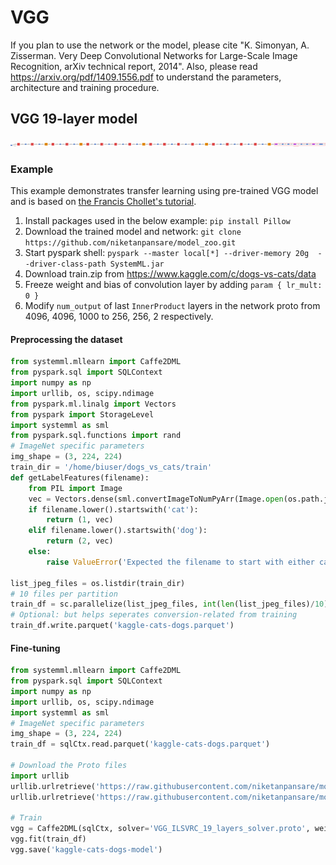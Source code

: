 <!--
{% comment %}
Licensed to the Apache Software Foundation (ASF) under one or more
contributor license agreements.  See the NOTICE file distributed with
this work for additional information regarding copyright ownership.
The ASF licenses this file to you under the Apache License, Version 2.0
(the "License"); you may not use this file except in compliance with
the License.  You may obtain a copy of the License at

http://www.apache.org/licenses/LICENSE-2.0

Unless required by applicable law or agreed to in writing, software
distributed under the License is distributed on an "AS IS" BASIS,
WITHOUT WARRANTIES OR CONDITIONS OF ANY KIND, either express or implied.
See the License for the specific language governing permissions and
limitations under the License.
{% endcomment %}
-->

# VGG

If you plan to use the network or the model, please cite "K. Simonyan, A. Zisserman. Very Deep Convolutional Networks for Large-Scale Image Recognition, arXiv technical report, 2014". Also, please read https://arxiv.org/pdf/1409.1556.pdf to understand the parameters, architecture and training procedure.

## VGG 19-layer model

![VGG 19-layer network](VGG_ILSVRC_19_layers_network.png)

### Example

This example demonstrates transfer learning using pre-trained VGG model and is based on [the Francis Chollet's tutorial](https://blog.keras.io/building-powerful-image-classification-models-using-very-little-data.html).

  1. Install packages used in the below example: `pip install Pillow`
  2. Download the trained model and network: `git clone https://github.com/niketanpansare/model_zoo.git`
  3. Start pyspark shell: `pyspark --master local[*] --driver-memory 20g  --driver-class-path SystemML.jar`
  4. Download train.zip from https://www.kaggle.com/c/dogs-vs-cats/data
  5. Freeze weight and bias of convolution layer by adding `param { lr_mult: 0 }`
  6. Modify `num_output` of last `InnerProduct` layers in the network proto from 4096, 4096, 1000 to 256, 256, 2 respectively. 

#### Preprocessing the dataset
```python
from systemml.mllearn import Caffe2DML
from pyspark.sql import SQLContext
import numpy as np
import urllib, os, scipy.ndimage
from pyspark.ml.linalg import Vectors
from pyspark import StorageLevel
import systemml as sml
from pyspark.sql.functions import rand 
# ImageNet specific parameters
img_shape = (3, 224, 224)
train_dir = '/home/biuser/dogs_vs_cats/train'
def getLabelFeatures(filename):
	from PIL import Image
	vec = Vectors.dense(sml.convertImageToNumPyArr(Image.open(os.path.join(train_dir, filename)), img_shape=img_shape)[0,:])
	if filename.lower().startswith('cat'):
		return (1, vec)
	elif filename.lower().startswith('dog'):
		return (2, vec)
	else:
		raise ValueError('Expected the filename to start with either cat or dog')

list_jpeg_files = os.listdir(train_dir)
# 10 files per partition
train_df = sc.parallelize(list_jpeg_files, int(len(list_jpeg_files)/10)).map(lambda filename : getLabelFeatures(filename)).toDF(['label', 'features']).orderBy(rand())
# Optional: but helps seperates conversion-related from training
train_df.write.parquet('kaggle-cats-dogs.parquet')
```

#### Fine-tuning

```python
from systemml.mllearn import Caffe2DML
from pyspark.sql import SQLContext
import numpy as np
import urllib, os, scipy.ndimage
import systemml as sml
# ImageNet specific parameters
img_shape = (3, 224, 224)
train_df = sqlCtx.read.parquet('kaggle-cats-dogs.parquet')

# Download the Proto files
import urllib
urllib.urlretrieve('https://raw.githubusercontent.com/niketanpansare/model_zoo/master/caffe/vision/vgg/kaggle-dogs-vs-cats/VGG_ILSVRC_19_layers_network.proto', 'VGG_ILSVRC_19_layers_network.proto')
urllib.urlretrieve('https://raw.githubusercontent.com/niketanpansare/model_zoo/master/caffe/vision/vgg/kaggle-dogs-vs-cats/VGG_ILSVRC_19_layers_solver.proto', 'VGG_ILSVRC_19_layers_solver.proto')

# Train
vgg = Caffe2DML(sqlCtx, solver='VGG_ILSVRC_19_layers_solver.proto', weights='/home/biuser/model_zoo/caffe/vision/vgg/ilsvrc12/VGG_ILSVRC_19_pretrained_weights', ignore_weights=['fc6', 'fc7', 'fc8']).set(input_shape=img_shape, debug=True, max_iter=500).setExplain(True)
vgg.fit(train_df)
vgg.save('kaggle-cats-dogs-model')
```
